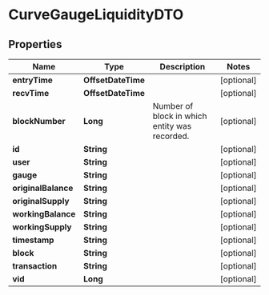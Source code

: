

# CurveGaugeLiquidityDTO


## Properties

| Name | Type | Description | Notes |
|------------ | ------------- | ------------- | -------------|
|**entryTime** | **OffsetDateTime** |  |  [optional] |
|**recvTime** | **OffsetDateTime** |  |  [optional] |
|**blockNumber** | **Long** | Number of block in which entity was recorded. |  [optional] |
|**id** | **String** |  |  [optional] |
|**user** | **String** |  |  [optional] |
|**gauge** | **String** |  |  [optional] |
|**originalBalance** | **String** |  |  [optional] |
|**originalSupply** | **String** |  |  [optional] |
|**workingBalance** | **String** |  |  [optional] |
|**workingSupply** | **String** |  |  [optional] |
|**timestamp** | **String** |  |  [optional] |
|**block** | **String** |  |  [optional] |
|**transaction** | **String** |  |  [optional] |
|**vid** | **Long** |  |  [optional] |




